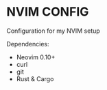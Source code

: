 # NVIM CONFIG
Configuration for my NVIM setup

Dependencies:

- Neovim 0.10+
- curl
- git
- Rust & Cargo
